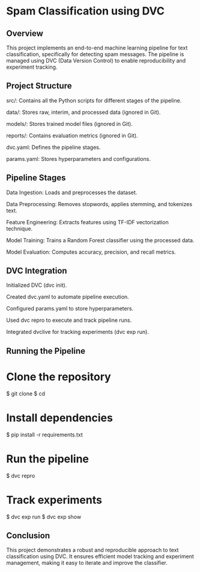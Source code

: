 # Spam Classification using DVC

## Overview

This project implements an end-to-end machine learning pipeline for text classification, specifically for detecting spam messages. The pipeline is managed using DVC (Data Version Control) to enable reproducibility and experiment tracking.

## Project Structure

src/: Contains all the Python scripts for different stages of the pipeline.

data/: Stores raw, interim, and processed data (ignored in Git).

models/: Stores trained model files (ignored in Git).

reports/: Contains evaluation metrics (ignored in Git).

dvc.yaml: Defines the pipeline stages.

params.yaml: Stores hyperparameters and configurations.

## Pipeline Stages

Data Ingestion: Loads and preprocesses the dataset.

Data Preprocessing: Removes stopwords, applies stemming, and tokenizes text.

Feature Engineering: Extracts features using TF-IDF vectorization technique.

Model Training: Trains a Random Forest classifier using the processed data.

Model Evaluation: Computes accuracy, precision, and recall metrics.

## DVC Integration

Initialized DVC (dvc init).

Created dvc.yaml to automate pipeline execution.

Configured params.yaml to store hyperparameters.

Used dvc repro to execute and track pipeline runs.

Integrated dvclive for tracking experiments (dvc exp run).

## Running the Pipeline

# Clone the repository
$ git clone <repo-url>
$ cd <repo-directory>

# Install dependencies
$ pip install -r requirements.txt

# Run the pipeline
$ dvc repro

# Track experiments
$ dvc exp run
$ dvc exp show

## Conclusion

This project demonstrates a robust and reproducible approach to text classification using DVC. It ensures efficient model tracking and experiment management, making it easy to iterate and improve the classifier.